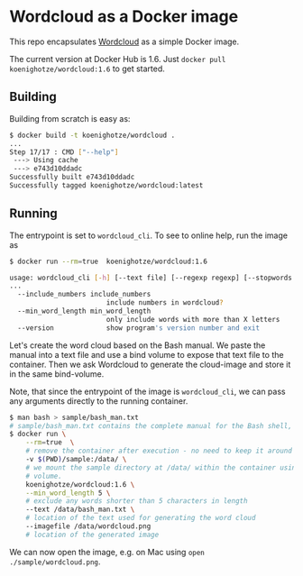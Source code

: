 # Wordcloud as a Docker image

This repo encapsulates [Wordcloud](https://github.com/amueller/word_cloud) as a simple Docker image.

The current version at Docker Hub is 1.6. Just `docker pull koenighotze/wordcloud:1.6` to get started.

## Building

Building from scratch is easy as:

```bash
$ docker build -t koenighotze/wordcloud .
...
Step 17/17 : CMD ["--help"]
 ---> Using cache
 ---> e743d10ddadc
Successfully built e743d10ddadc
Successfully tagged koenighotze/wordcloud:latest
```

## Running

The entrypoint is set to `wordcloud_cli`. To see to online help, run the image as

```bash
$ docker run --rm=true  koenighotze/wordcloud:1.6

usage: wordcloud_cli [-h] [--text file] [--regexp regexp] [--stopwords file]
...
  --include_numbers include_numbers
                        include numbers in wordcloud?
  --min_word_length min_word_length
                        only include words with more than X letters
  --version             show program's version number and exit
```

Let's create the word cloud based on the Bash manual. We paste the manual into a text file and use a bind volume to expose that text file to the container. Then we ask Wordcloud to generate the cloud-image and store it in the same bind-volume.

Note, that since the entrypoint of the image is `wordcloud_cli`, we can pass any arguments directly to the running container.

```bash
$ man bash > sample/bash_man.txt
# sample/bash_man.txt contains the complete manual for the Bash shell, now
$ docker run \
    --rm=true  \
    # remove the container after execution - no need to keep it around
    -v $(PWD)/sample:/data/ \
    # we mount the sample directory at /data/ within the container using a bind
    # volume.
    koenighotze/wordcloud:1.6 \
    --min_word_length 5 \
    # exclude any words shorter than 5 characters in length
    --text /data/bash_man.txt \
    # location of the text used for generating the word cloud
    --imagefile /data/wordcloud.png
    # location of the generated image
```

We can now open the image, e.g. on Mac using `open ./sample/wordcloud.png`.